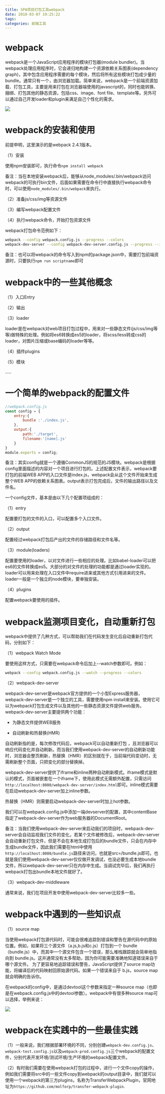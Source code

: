 ```yaml
---
title: SPA项目打包工具webpack
date: 2018-03-07 19:25:22
tags:
categories: 前端工具
---
```


# webpack

webpack是一个JavaScript应用程序的模块打包器(module bundler)。当webpack处理应用程序时，它会递归地构建一个资源依赖关系图表(dependency graph)，其中包含应用程序需要的每个模块，然后将所有这些模块打包成少量的bundle。通常只有一个，由浏览器加载。简单来说，webpack是一个前端资源加载、打包工具，主要是用来打包在浏览器端使用的javascript的，同时也能转换、捆绑、打包其他的静态资源，包括css、image、font file、template等。另外可以通过自己开发loader和plugin来满足自己个性化的需求。

![](/images/webpack_1_1.png)

# webpack的安装和使用

前提申明，这里演示的是webpack 2.4.1版本。

（1）安装

使用npm安装即可，执行命令`npm install webpack`

备注：当在本地安装webpack后，能够从node_modules/.bin/webpack访问webpack的可执行bin文件，后面如果需要在命令行中直接执行webpack命令时，可以使用`node_modules/.bin/webpack`来执行。

（2）准备js/css/img等资源文件

（3）编写webpack配置文件

（4）执行webpack命令，开始打包资源文件

webpack打包命令范例如下：

```bash
webpack --config webpack.config.js --progress --colors
webpack-dev-server --config webpack-dev-server.config.js --progress --inline --colors
```

备注：也可以将webpack的命令写入到npm的package.json中，需要打包前端资源时，只要执行`npm run scriptname`即可

# webpack中的一些其他概念

（1）入口Entry

（2）输出

（3）loader

loader是在webpack对web项目打包过程中，用来对一些静态文件(js/css/img等等)做特殊的处理。例如将es6转换成es5的loader，将scss/less转成css的loader，对图片压缩或base编码的loader等等。

（4）插件plugins

（5）模块

.....

# 一个简单的webpack的配置文件

```javascript
//webpack.config.js
const config = {
    entry:{
        bundle :'./index.js',
    },
    output:{
        path:'./target',
        filename:'[name].js'
    }
}
module.exports = config;
```

备注：其实config就是一个遵循CommonJS的规范的JS模块。webpack是根据config里面描述的内容对一个项目进行打包的。上述配置文件表示，webpack要打包的前端WEB APP的入口文件是index.js，webpack会从这个文件开始来生成整个WEB APP的依赖关系图表。output表示打包完成后，文件的输出路径以及文件名。

一个config文件，基本是由以下几个配置项组成的：

（1）entry

配置要打包的文件的入口，可以配置多个入口文件。

（2）output

配置经过webpack打包后产出的文件的存储路径和文件名等。

（3）module(loaders)

配置要使用的loader，以对文件进行一些相应的处理。比如babel-loader可以把es6的文件转换成es5。大部分的对文件的处理的功能都是通过loader实现的。loader可以用来处理在入口文件中require进来或其他方式引用进来的文件。loader一般是一个独立的node模块，要单独安装。

（4）plugins

配置webpack要使用的插件。

# webpack监测项目变化，自动重新打包

webpack中提供了几种方式，可以帮助我们在代码发生变化后自动重新打包代码，分别如下：

（1）webpack Watch Mode

要使用这样方式，只需要在webpack命令后加上--watch参数即可。例如：

```bash
webpack --config webpack.config.js --watch --progress --colors
```

（2）webpack-dev-server

webpack-dev-server是webpack官方提供的一个小型Express服务器，webpack-dev-server是一个独立的工具，需要使用npm install来安装。使用它可以为webpack打包生成文件以及其他的一些静态资源文件提供web服务。webpack-dev-server主要提供两个功能：

+ 为静态文件提供WEB服务

+ 自动刷新和热替换(HMR)

自动刷新指的是，每次修改代码后，webpack可以自动重新打包 ，且浏览器可以响应代码变化并自动刷新。而当我们使用webpack-dev-server的自动刷新功能时，浏览器会整页刷新，热替换（HMR）的区别就在于，当前端代码变动时，无需刷新整个页面，只把变化的部分替换掉。

webpack-dev-server提供了iframe和inline两种自动刷新模式。iframe模式是默认的模式，页面被嵌套在一个iframe下，使用此模式无需额外配置，只需访问`http://localhost:8080/webpack-dev-server/index.html`即可。inline模式需要在启动webpack-dev-server加上inline参数。

热替换（HMR）则需要启动webpack-dev-server时加上hot参数。

我们可以在webpack.config.js中添加一端devserver的配置，其中contentBase指定了webpack-dev-server作为web服务器的DocumentRoot。

备注：当我们使用webpack-dev-server来启动我们的项目时，webpack-dev-server会自动监视我们文件的变化，若某个文件被修改后，webpack-dev-server会自动重新打包文件，但是不会在本地生成打包后的bundle文件，只会在内存中生成bundle文件，因此我们需要在html中使用`http://localhost:8080/bundle.js`路径来访问，也就是src=/bundle.js即可。也就是我们使用webpack-dev-server仅仅做开发调试，也没必要生成本地bundle文件，所以webpack-dev-server只在内存中生成。当调试完毕后，我们再执行webpack打包出bundle本地文件就好了。

（3）webpack-dev-middleware

通常来说，我们在项目开发中使用webpack-dev-server比较多一些。

# webpack中遇到的一些知识点

（1）source map

当使用webpack打包源代码时，可能会很难追踪到错误和警告在源代码中的原始位置。例如，如果将三个源文件（a.js,b.js和c.js）打包到一个 bundle（bundle.js）中，而其中一个源文件包含一个错误，那么堆栈跟踪就会简单地指向到 bundle.js。这并通常没有太多帮助，因为你可能需要准确地知道错误来自于哪个源文件。 为了更容易地追踪错误和警告，JavaScript提供了source map功能，将编译后的代码映射回原始源代码。如果一个错误来自于 b.js，source map就会明确的告诉你。

在webpack的config中，是通过devtool这个参数来指定一种source map（也即是在webpack.config.js中的devtool参数）。webpack中有很多种source map可以选择，举例来说：

![](/images/webpack_1_2.png)

# webpack在实践中的一些最佳实践

（1）一般来说，我们根据部署环境的不同，分别创建`webpack-dev.config.js`、`webpack-test.config.js`以及`webpack-prod.config.js`三个webpack的配置文件，分别代表开发环境/测试环境/生产环境的webpack配置文件。

（2）有时我们需要在使用webpack打包的过程中，进行一个文件copy的操作，例如我们需要将src中的一些文件copy到webpack的output目录中，我们就可以使用一个webpack的第三方plugins，名称为TransferWebpackPlugin，官网地址为`https://github.com/molforp/transfer-webpack-plugin`.
